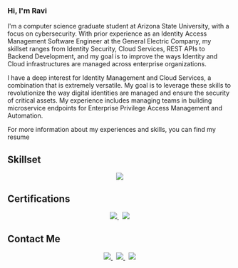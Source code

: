 ### Hi, I'm Ravi

I'm a computer science graduate student at Arizona State University, with a focus on cybersecurity. With prior experience as an Identity Access Management Software Engineer at the General Electric Company, my skillset ranges from Identity Security, Cloud Services, REST APIs to Backend Development, and my goal is to improve the ways Identity and Cloud infrastructures are managed across enterprise organizations. 

I have a deep interest for Identity Management and Cloud Services, a combination that is extremely versatile. My goal is to leverage these skills to revolutionize the way digital identities are managed and ensure the security of critical assets. My experience includes managing teams in building microservice endpoints for Enterprise Privilege Access Management and Automation.

<p>For more information about my experiences and skills, you can find my resume <a href="https://drive.google.com/file/d/1CgdoAdn9xSAFcZu0e6lHoGmjyuZd51Zl/view?usp=drive_link" title="here"></a></p>

## Skillset
<ins></ins>
<p align="center">
  <a href="https://skillicons.dev">
    <img src="https://skillicons.dev/icons?i=nodejs,java,py,aws,git,mysql,postman,sublime,vscode" />
  </a>
</p>

## Certifications
<p align="center">
  <a href="https://www.credly.com/badges/d6720688-b0e8-41ee-bed9-1bb44d4f88b1">
    <img src="https://img.shields.io/badge/AWS-%23FF9900.svg?style=for-the-badge&logo=amazon-aws&logoColor=white" />
  </a>
  &nbsp;
  <a href="https://acrobat.adobe.com/link/track?uri=urn%3Aaaid%3Ascds%3AUS%3A8ea63857-3cbe-3c10-a0e7-1cd3a2cab561">
    <img src="https://img.shields.io/badge/CyberArk-173159?style=for-the-badge&logoColor=173159">
  </a>
</p>
  
## Contact Me
<p align="center">
  <a href="https://www.linkedin.com/in/ravi-rajappa/">
    <img  src="https://img.shields.io/badge/LinkedIn-0077B5?style=for-the-badge&logo=linkedin&logoColor=white"/>
  </a>
  &nbsp;
  <a href="https://leetcode.com/u/r2vi/">
    <img src="https://img.shields.io/badge/-LeetCode-FFA116?style=for-the-badge&logo=LeetCode&logoColor=black" />
  </a>
  &nbsp;
  <a href="mailto:rrajapp1@asu.edu">
    <img src="https://img.shields.io/badge/Gmail-D14836?style=for-the-badge&logo=gmail&logoColor=white" />
  </a>
</p>




<!--
**r2vichan/r2vichan** is a ✨ _special_ ✨ repository because its `README.md` (this file) appears on your GitHub profile.

Here are some ideas to get you started:

- 🔭 I’m currently working on ...
- 🌱 I’m currently learning ...
- 👯 I’m looking to collaborate on ...
- 🤔 I’m looking for help with ...
- 💬 Ask me about ...
- 📫 How to reach me: ...
- 😄 Pronouns: ...
- ⚡ Fun fact: ...
-->
